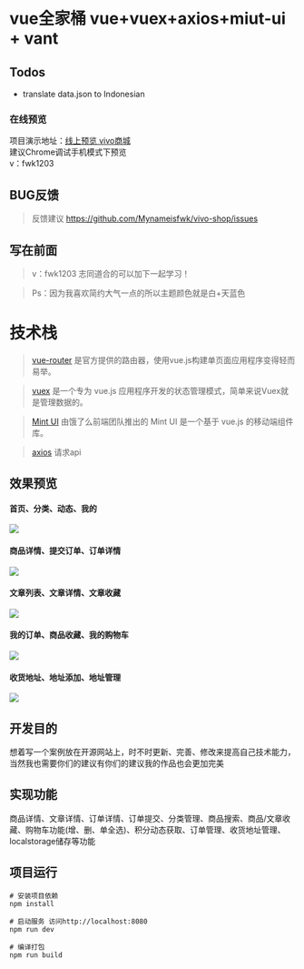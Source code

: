 #  vue全家桶 vue+vuex+axios+miut-ui + vant

## Todos
- translate data.json to Indonesian

### 在线预览
项目演示地址：[线上预览 vivo商城](http://vivo.findtalk.cn/#/index)<br>
建议Chrome调试手机模式下预览<br>
v：fwk1203

<!-- ### 废话
项目源码地址：[vivo-shop](https://github.com/Mynameisfwk/vivo-shop)，觉得还可以的话给个star 在这先谢谢了~<br> -->

## BUG反馈
> 反馈建议 https://github.com/Mynameisfwk/vivo-shop/issues

## 写在前面
<!-- > 因为比较赶所以有些功能还没实现，一些代码也没有优化好尤其是一些样式你们将就看吧，不过基本功能都写完了，没有实现都功能上拉下拉刷新、加载更多等等，后面会陆陆续续的做完的！ -->

> v：fwk1203 志同道合的可以加下一起学习！

> Ps：因为我喜欢简约大气一点的所以主题颜色就是白+天蓝色

# 技术栈
> [vue-router](https://router.vuejs.org/zh-cn/) 是官方提供的路由器，使用vue.js构建单页面应用程序变得轻而易举。

> [vuex](https://vuex.vuejs.org/zh-cn/) 是一个专为 vue.js 应用程序开发的状态管理模式，简单来说Vuex就是管理数据的。

> [Mint UI](http://mint-ui.github.io/#!/zh-cn) 由饿了么前端团队推出的 Mint UI 是一个基于 vue.js 的移动端组件库。

<!-- > [better-scroll](http://ustbhuangyi.github.io/better-scroll/doc/options.html)：解决移动端各种滚动场景需求的插件，使移动端滑动体验更加流畅 -->

> [axios](https://www.npmjs.com/package/axios) 请求api

## 效果预览

#### 首页、分类、动态、我的
![](https://user-gold-cdn.xitu.io/2018/5/17/1636ba09e546a28f?w=1555&h=608&f=png&s=419439)

#### 商品详情、提交订单、订单详情
![](https://user-gold-cdn.xitu.io/2018/5/17/1636bb0a57c224a2?w=1555&h=608&f=png&s=305775)

#### 文章列表、文章详情、文章收藏
![](https://user-gold-cdn.xitu.io/2018/5/26/1639adefcd1b5296?w=1555&h=608&f=png&s=637802)

#### 我的订单、商品收藏、我的购物车
![](https://user-gold-cdn.xitu.io/2018/5/18/16371f71217202ea?w=1555&h=608&f=png&s=246290)

#### 收货地址、地址添加、地址管理
![](https://user-gold-cdn.xitu.io/2018/5/26/1639add2f11ba68d?w=1555&h=608&f=png&s=127953)

## 开发目的
想着写一个案例放在开源网站上，时不时更新、完善、修改来提高自己技术能力，当然我也需要你们的建议有你们的建议我的作品也会更加完美

## 实现功能
商品详情、文章详情、订单详情、订单提交、分类管理、商品搜索、商品/文章收藏、购物车功能(增、删、单全选)、积分动态获取、订单管理、收货地址管理、localstorage储存等功能


## 项目运行
```
# 安装项目依赖
npm install 

# 启动服务 访问http://localhost:8080
npm run dev

# 编译打包
npm run build
```


<!-- ## 写在最后
数据都来自于vivo官网如有侵权请请联系删除这个小项目做的有点粗糙可以说是非常粗糙、各位将就看看吧、大佬轻喷、还有就是我要厚着脸皮要个star 感谢 🙏

<img src="https://user-gold-cdn.xitu.io/2018/5/17/1636bde1d014d991?w=198&h=198&f=jpeg&s=3630"></img> -->
